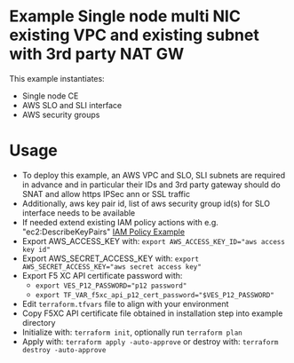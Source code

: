 # Example Single node multi NIC existing VPC and existing subnet with 3rd party NAT GW

This example instantiates:

- Single node CE
- AWS SLO and SLI interface
- AWS security groups

# Usage

- To deploy this example, an AWS VPC and SLO, SLI subnets are required in advance and in particular their IDs and 3rd
  party gateway should do SNAT and allow https IPSec ann or SSL traffic
- Additionally, aws key pair id, list of aws security group id(s) for SLO interface needs to be available
- If needed extend existing IAM policy actions with e.g. "ec2:DescribeKeyPairs"
  [IAM Policy Example](https://docs.cloud.f5.com/docs/reference/cloud-cred-ref/aws-vpc-cred-ref)
- Export AWS_ACCESS_KEY with: `export AWS_ACCESS_KEY_ID="aws access key id"`
- Export AWS_SECRET_ACCESS_KEY with: `export AWS_SECRET_ACCESS_KEY="aws secret access key"`
- Export F5 XC API certificate password with: 
  * `export VES_P12_PASSWORD="p12 password"`
  * `export TF_VAR_f5xc_api_p12_cert_password="$VES_P12_PASSWORD"`
- Edit `terraform.tfvars` file to align with your environment
- Copy F5XC API certificate file obtained in installation step into example directory
- Initialize with: `terraform init`, optionally run `terraform plan`
- Apply with: `terraform apply -auto-approve` or destroy with: `terraform destroy -auto-approve`